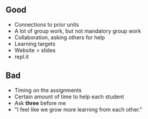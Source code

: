 ## Good
- Connections to prior units
- A lot of group work, but not mandatory group work
- Collaboration, asking others for help
- Learning targets
- Website > slides
- repl.it

## Bad
- Timing on the assignments
- Certain amount of time to help each student
- Ask **three** before me
- "I feel like we grow more learning from each other."
